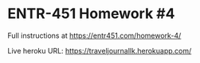 # ENTR-451 Homework #4

Full instructions at https://entr451.com/homework-4/

Live heroku URL: https://traveljournallk.herokuapp.com/